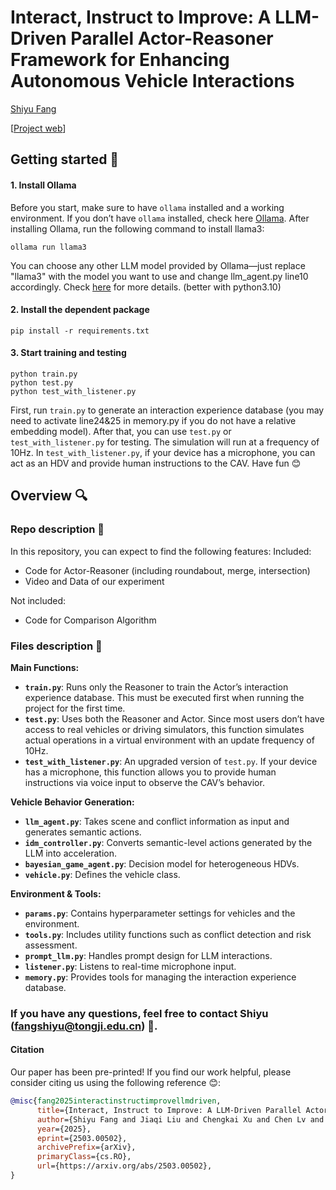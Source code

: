 # Interact, Instruct to Improve: A LLM-Driven Parallel Actor-Reasoner Framework for Enhancing Autonomous Vehicle Interactions
[Shiyu Fang](https://fangshiyuu.github.io/)

[[Project web](https://fangshiyuu.github.io/Actor-Reasoner/)]

## Getting started 🚀

#### 1. Install Ollama
Before you start, make sure to have `ollama` installed and a working environment. If you don’t have `ollama` installed, check here [Ollama](https://ollama.com/).
After installing Ollama, run the following command to install llama3:
```shell
ollama run llama3
```
You can choose any other LLM model provided by Ollama—just replace "llama3" with the model you want to use and change llm_agent.py line10 accordingly. Check [here](https://ollama.com/search) for more details. (better with python3.10)

#### 2. Install the dependent package
```shell
pip install -r requirements.txt
```

#### 3. Start training and testing
```shell
python train.py
python test.py
python test_with_listener.py
```
First, run `train.py` to generate an interaction experience database (you may need to activate line24&25 in memory.py if you do not have a relative embedding model). After that, you can use `test.py` or `test_with_listener.py` for testing. The simulation will run at a frequency of 10Hz. In `test_with_listener.py`, if your device has a microphone, you can act as an HDV and provide human instructions to the CAV. Have fun 😊

## Overview 🔍
### Repo description 📄
In this repository, you can expect to find the following features:
Included:
* Code for Actor-Reasoner (including roundabout, merge, intersection)
* Video and Data of our experiment

Not included:
* Code for Comparison Algorithm

### Files description 📂

**Main Functions:**  
- **`train.py`**: Runs only the Reasoner to train the Actor’s interaction experience database. This must be executed first when running the project for the first time.  
- **`test.py`**: Uses both the Reasoner and Actor. Since most users don’t have access to real vehicles or driving simulators, this function simulates actual operations in a virtual environment with an update frequency of 10Hz.  
- **`test_with_listener.py`**: An upgraded version of `test.py`. If your device has a microphone, this function allows you to provide human instructions via voice input to observe the CAV’s behavior.

**Vehicle Behavior Generation:**  
- **`llm_agent.py`**: Takes scene and conflict information as input and generates semantic actions.
- **`idm_controller.py`**: Converts semantic-level actions generated by the LLM into acceleration.  
- **`bayesian_game_agent.py`**: Decision model for heterogeneous HDVs.  
- **`vehicle.py`**: Defines the vehicle class.  

**Environment & Tools:**  
- **`params.py`**: Contains hyperparameter settings for vehicles and the environment.  
- **`tools.py`**: Includes utility functions such as conflict detection and risk assessment.  
- **`prompt_llm.py`**: Handles prompt design for LLM interactions.  
- **`listener.py`**: Listens to real-time microphone input.  
- **`memory.py`**: Provides tools for managing the interaction experience database.

### If you have any questions, feel free to contact Shiyu (fangshiyu@tongji.edu.cn) 📧.

#### Citation

Our paper has been pre-printed! If you find our work helpful, please consider citing us using the following reference 😊:

```bibtex
@misc{fang2025interactinstructimprovellmdriven,
      title={Interact, Instruct to Improve: A LLM-Driven Parallel Actor-Reasoner Framework for Enhancing Autonomous Vehicle Interactions}, 
      author={Shiyu Fang and Jiaqi Liu and Chengkai Xu and Chen Lv and Peng Hang and Jian Sun},
      year={2025},
      eprint={2503.00502},
      archivePrefix={arXiv},
      primaryClass={cs.RO},
      url={https://arxiv.org/abs/2503.00502}, 
}

